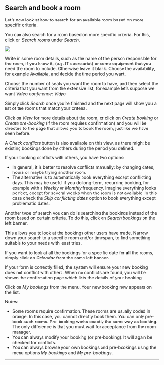 ## Search and book a room

Let’s now look at how to search for an available room based on more specific criteria.

You can also search for a room based on more specific criteria. For this, click on _Search rooms_ under _Search_.

![](../assets/indico_room_search_all.png)

Write in some room details, such as the name of the person responsible for the room, if you know it, \(e.g. IT secretariat\) or some equipment that you need the room to include. Otherwise leave it blank.
Choose the availability, for example _Available_, and decide the time period you want.

Choose the number of seats you want the room to have, and then select the criteria that you want from the extensive list, for example let’s suppose we want _Video conference: Vidyo_

Simply click _Search_ once you’re finished and the next page will show you a list of the rooms that match your criteria.

Click on _View_ for more details about the room, or click on _Create booking_ or _Create pre-booking_ (if the room requires confirmation) and you will be directed to the page that allows you to book the room, just like we have seen before.

A _Check conflicts_ button is also available on this view, as there might be existing bookings done by others during the period you defined. 

If your booking conflicts with others, you have two options:

* In general, it is better to resolve conflicts manually: by changing dates, hours or maybe trying another room.
* The alternative is to automatically book everything except conflicting days. This may be useful if you do long-term, recurring booking, for example with a _Weekly_ or _Monthly_ frequency. Imagine everything looks perfect, except for several weeks when the room is not available. In this case check the _Skip conflicting dates_ option to book everything except problematic dates.

Another type of search you can do is searching the bookings instead of the room based on certain criteria.
To do this, click on _Search bookings_ on the left banner.

This allows you to look at the bookings other users have made. Narrow down your search to a specific room and/or timespan, to find something suitable to your needs with least tries.

If you want to look at all the bookings for a specific date for **all** the rooms, simply click on _Calendar_ from the same left banner.

If your form is correctly filled, the system will ensure your new booking does not conflict with others. When no conflicts are found, you will be shown the confirmation page which lists the details of your booking.

Click on _My bookings_ from the menu. Your new booking now appears on the list.

Notes: 
* Some rooms require confirmation. These rooms are usually coded in orange. In this case, you cannot directly book them. You can only pre-book such rooms. Pre-booking works exactly the same way as booking. The only difference is that you must wait for acceptance from the room manager.
* You can always modify your booking \(or pre-booking\). It will again be checked for conflicts.
* You can always browse your own bookings and pre-bookings using the menu options _My bookings_ and _My pre-bookings_.

---